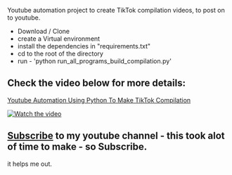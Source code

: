 Youtube automation project to create TikTok compilation videos, to post on to youtube.

- Download / Clone
- create a Virtual environment
- install the dependencies in "requirements.txt"
- cd to the root of the directory
- run - 'python run_all_programs_build_compilation.py'

## Check the video below for more details:

<ins>Youtube Automation Using Python To Make TikTok Compilation<ins>

[![Watch the video](https://img.youtube.com/vi/rFlevEdH4Io/0.jpg)](https://www.youtube.com/watch?v=rFlevEdH4Io)



## [Subscribe](https://www.youtube.com/channel/UCsQqV_wq5yPrw5YIpvwmjvQ) to my youtube channel - this took alot of time to make - so Subscribe.

it helps me out.